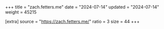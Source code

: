 +++
title = "zach.fetters.me"
date = "2024-07-14"
updated = "2024-07-14"
weight = 45215

[extra]
source = "https://zach.fetters.me/"
ratio = 3
size = 44
+++
